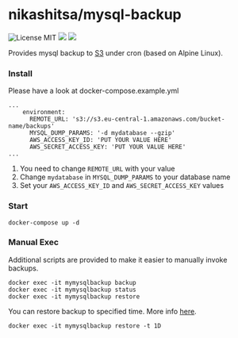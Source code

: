 nikashitsa/mysql-backup
======================
![License MIT](https://img.shields.io/badge/license-MIT-blue.svg) [![](https://img.shields.io/docker/stars/nikashitsa/mysql-backup.svg)](https://hub.docker.com/r/nikashitsa/mysql-backup 'DockerHub') [![](https://img.shields.io/docker/pulls/nikashitsa/mysql-backup.svg)](https://hub.docker.com/r/nikashitsa/mysql-backup 'DockerHub')

Provides mysql backup to [S3](https://aws.amazon.com/s3/) under cron (based on Alpine Linux).

### Install

Please have a look at docker-compose.example.yml

```
...
    environment:
      REMOTE_URL: 's3://s3.eu-central-1.amazonaws.com/bucket-name/backups'
      MYSQL_DUMP_PARAMS: '-d mydatabase --gzip'
      AWS_ACCESS_KEY_ID: 'PUT YOUR VALUE HERE'
      AWS_SECRET_ACCESS_KEY: 'PUT YOUR VALUE HERE'
...
```

1. You need to change `REMOTE_URL` with your value
2. Change `mydatabase` in `MYSQL_DUMP_PARAMS` to your database name
3. Set your `AWS_ACCESS_KEY_ID` and `AWS_SECRET_ACCESS_KEY` values

### Start
```
docker-compose up -d
```

### Manual Exec

Additional scripts are provided to make it easier to manually invoke backups.
```
docker exec -it mymysqlbackup backup
docker exec -it mymysqlbackup status
docker exec -it mymysqlbackup restore
```

You can restore backup to specified time. More info [here](http://duplicity.nongnu.org/duplicity.1.html#sect8).
```
docker exec -it mymysqlbackup restore -t 1D
```
